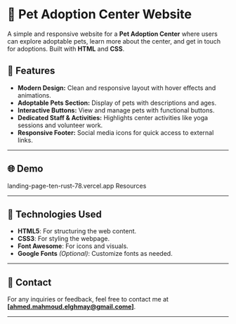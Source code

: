 # 🐾 Pet Adoption Center Website

A simple and responsive website for a **Pet Adoption Center** where users can explore adoptable pets, learn more about the center, and get in touch for adoptions. Built with **HTML** and **CSS**.


## 🚀 Features

- **Modern Design:** Clean and responsive layout with hover effects and animations.
- **Adoptable Pets Section:** Display of pets with descriptions and ages.
- **Interactive Buttons:** View and manage pets with functional buttons.
- **Dedicated Staff & Activities:** Highlights center activities like yoga sessions and volunteer work.
- **Responsive Footer:** Social media icons for quick access to external links.

---

## 🌐 Demo

landing-page-ten-rust-78.vercel.app
Resources


---


## 🎨 Technologies Used

- **HTML5**: For structuring the web content.
- **CSS3**: For styling the webpage.
- **Font Awesome**: For icons and visuals.
- **Google Fonts** *(Optional)*: Customize fonts as needed.

---

## 📧 Contact

For any inquiries or feedback, feel free to contact me at **[ahmed.mahmoud.elghmay@gmail.come]**.

---


